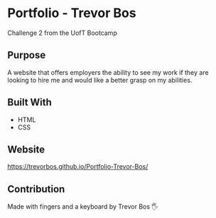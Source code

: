 # Portfolio - Trevor Bos
Challenge 2 from the UofT Bootcamp

## Purpose
A website that offers employers the ability to see my work if they are looking to hire me and would like a better grasp on my abilities.

## Built With
* HTML
* CSS

## Website
https://trevorbos.github.io/Portfolio-Trevor-Bos/

## Contribution
Made with fingers and a keyboard by Trevor Bos 🖐️
